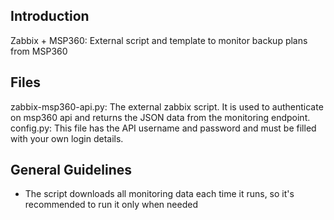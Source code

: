 ## Introduction
Zabbix + MSP360: External script and template to monitor backup plans from MSP360

## Files
zabbix-msp360-api.py: The external zabbix script. It is used to authenticate on msp360 api and returns the JSON data from the monitoring endpoint.
config.py: This file has the API username and password and must be filled with your own login details.

## General Guidelines
* The script downloads all monitoring data each time it runs, so it's recommended to run it only when needed
